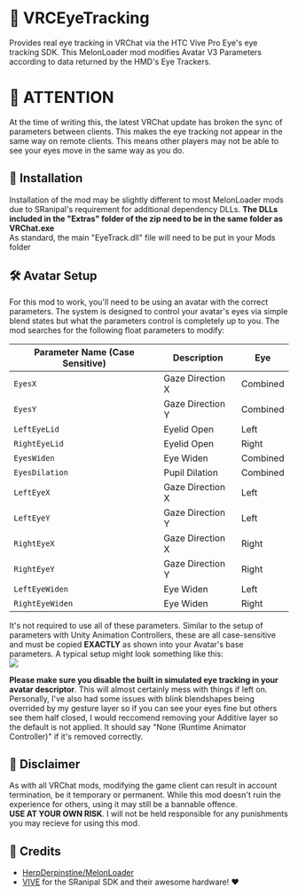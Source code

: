 # 👀 VRCEyeTracking

Provides real eye tracking in VRChat via the HTC Vive Pro Eye's eye tracking SDK. This MelonLoader mod modifies Avatar V3 Parameters according to data returned by the HMD's Eye Trackers. 

# 🚫 ATTENTION
At the time of writing this, the latest VRChat update has broken the sync of parameters between clients. This makes the eye tracking not appear in the same way on remote clients. This means other players may not be able to see your eyes move in the same way as you do.

## 💾 Installation

Installation of the mod may be slightly different to most MelonLoader mods due to SRanipal's requirement for additional dependency DLLs.
**The DLLs included in the "Extras" folder of the zip need to be in the same folder as VRChat.exe**<br>
As standard, the main "EyeTrack.dll" file will need to be put in your Mods folder

## 🛠 Avatar Setup

For this mod to work, you'll need to be using an avatar with the correct parameters. The system is designed to control your avatar's eyes via simple blend states but what the parameters control is completely up to you. The mod searches for the following float parameters to modify:

|Parameter Name (**Case Sensitive**)|Description|Eye|
|---------|-----------|---|
|`EyesX`|Gaze Direction X|Combined|
|`EyesY`|Gaze Direction Y|Combined|
|`LeftEyeLid`|Eyelid Open|Left|
|`RightEyeLid`|Eyelid Open|Right|
|`EyesWiden`|Eye Widen|Combined|
|`EyesDilation`|Pupil Dilation|Combined|
|`LeftEyeX`|Gaze Direction X|Left|
|`LeftEyeY`|Gaze Direction Y|Left|
|`RightEyeX`|Gaze Direction X|Right|
|`RightEyeY`|Gaze Direction Y|Right|
|`LeftEyeWiden`|Eye Widen|Left|
|`RightEyeWiden`|Eye Widen|Right|

It's not required to use all of these parameters. Similar to the setup of parameters with Unity Animation Controllers, these are all case-sensitive and must be copied **EXACTLY** as shown into your Avatar's base parameters. A typical setup might look something like this:<br>
![](https://i.imgur.com/KZRweT7.png)

**Please make sure you disable the built in simulated eye tracking in your avatar descriptor**. This will almost certainly mess with things if left on. Personally, I've also had some issues with blink blendshapes being overrided by my gesture layer so if you can see your eyes fine but others see them half closed, I would reccomend removing your Additive layer so the default is not applied. It should say "None (Runtime Animator Controller)" if it's removed correctly.

## 📜 Disclaimer

As with all VRChat mods, modifying the game client can result in account termination, be it temporary or permanent. While this mod doesn't ruin the experience for others, using it may still be a bannable offence.<br>
**USE AT YOUR OWN RISK**. I will not be held responsible for any punishments you may recieve for using this mod.

## 👋 Credits

* [HerpDerpinstine/MelonLoader](https://github.com/HerpDerpinstine/MelonLoader)
* [VIVE](https://www.vive.com/) for the SRanipal SDK and their awesome hardware! ❤

